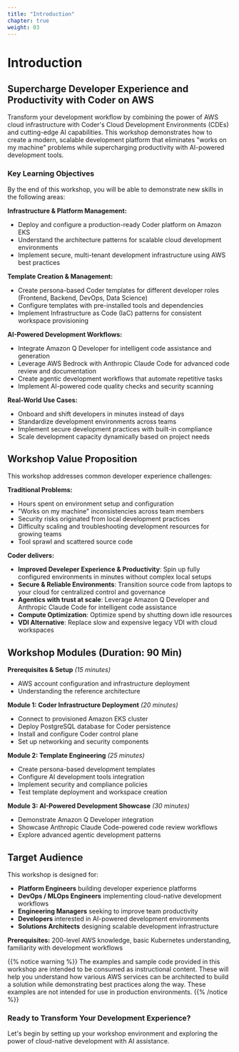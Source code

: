 ```yaml
---
title: "Introduction"
chapter: true
weight: 03
---
```


# Introduction

## Supercharge Developer Experience and Productivity with Coder on AWS

Transform your development workflow by combining the power of AWS cloud infrastructure with Coder's Cloud Development Environments (CDEs) and cutting-edge AI capabilities. This workshop demonstrates how to create a modern, scalable development platform that eliminates "works on my machine" problems while supercharging productivity with AI-powered development tools.

### Key Learning Objectives

By the end of this workshop, you will be able to demonstrate new skills in the following areas:

**Infrastructure & Platform Management:**
- Deploy and configure a production-ready Coder platform on Amazon EKS
- Understand the architecture patterns for scalable cloud development environments
- Implement secure, multi-tenant development infrastructure using AWS best practices

**Template Creation & Management:**
- Create persona-based Coder templates for different developer roles (Frontend, Backend, DevOps, Data Science)
- Configure templates with pre-installed tools and dependencies
- Implement Infrastructure as Code (IaC) patterns for consistent workspace provisioning

**AI-Powered Development Workflows:**
- Integrate Amazon Q Developer for intelligent code assistance and generation
- Leverage AWS Bedrock with Anthropic Claude Code for advanced code review and documentation
- Create agentic development workflows that automate repetitive tasks
- Implement AI-powered code quality checks and security scanning

**Real-World Use Cases:**
- Onboard and shift developers in minutes instead of days
- Standardize development environments across teams
- Implement secure development practices with built-in compliance
- Scale development capacity dynamically based on project needs

## Workshop Value Proposition

This workshop addresses common developer experience challenges:

**Traditional Problems:**
- Hours spent on environment setup and configuration
- "Works on my machine" inconsistencies across team members
- Security risks originated from local development practices
- Difficulty scaling and troubleshooting development resources for growing teams
- Tool sprawl and scattered source code

**Coder delivers:**
- **Improved Develeper Experience & Productivity**: Spin up fully configured environments in minutes without complex local setups
- **Secure & Reliable Environments**: Transition source code from laptops to your cloud for centralized control and governance
- **Agentics with trust at scale**: Leverage Amazon Q Developer and Anthropic Claude Code for intelligent code assistance
- **Compute Optimization**: Optimize spend by shutting down idle resources
- **VDI Alternative**: Replace slow and expensive legacy VDI with cloud workspaces 

## Workshop Modules (Duration: 90 Min)

**Prerequisites & Setup** *(15 minutes)*
- AWS account configuration and infrastructure deployment
- Understanding the reference architecture

**Module 1: Coder Infrastructure Deployment** *(20 minutes)*
- Connect to provisioned Amazon EKS cluster
- Deploy PostgreSQL database for Coder persistence
- Install and configure Coder control plane
- Set up networking and security components

**Module 2: Template Engineering** *(25 minutes)*
- Create persona-based development templates
- Configure AI development tools integration
- Implement security and compliance policies
- Test template deployment and workspace creation

**Module 3: AI-Powered Development Showcase** *(30 minutes)*
- Demonstrate Amazon Q Developer integration
- Showcase Anthropic Claude Code-powered code review workflows
- Explore advanced agentic development patterns

## Target Audience

This workshop is designed for:
- **Platform Engineers** building developer experience platforms
- **DevOps / MLOps Engineers** implementing cloud-native development workflows  
- **Engineering Managers** seeking to improve team productivity
- **Developers** interested in AI-powered development environments
- **Solutions Architects** designing scalable development infrastructure

**Prerequisites:** 200-level AWS knowledge, basic Kubernetes understanding, familiarity with development workflows

{{% notice warning %}}
The examples and sample code provided in this workshop are intended to be consumed as instructional content. These will help you understand how various AWS services can be architected to build a solution while demonstrating best practices along the way. These examples are not intended for use in production environments.
{{% /notice %}}

### Ready to Transform Your Development Experience?
Let's begin by setting up your workshop environment and exploring the power of cloud-native development with AI assistance.
